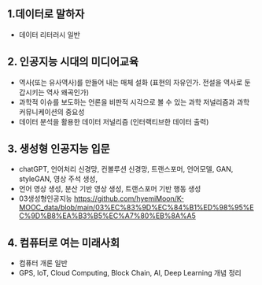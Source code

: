 

## 1.데이터로 말하자
* 데이터 리터러시 일반

## 2. 인공지능 시대의 미디어교육
* 역사(또는 유사역사)를 만들어 내는 매체 설화 (표현의 자유인가. 전설을 역사로 둔갑시키는 역사 왜곡인가)
* 과학적 이슈를 보도하는 언론을 비판적 시각으로 볼 수 있는 과학 저널리즘과 과학 커뮤니케이션의 중요성
* 데이터 분석을 활용한 데이터 저널리즘 (인터랙티브한 데이터 출력)

## 3. 생성형 인공지능 입문
* chatGPT, 언어처리 신경망, 컨볼루션 신경망, 트랜스포머, 언어모델, GAN, styleGAN, 영상 주석 생성,
* 언어 영상 생성, 분산 기반 영상 생성, 트랜스포머 기반 행동 생성
* 03생성형인공지능 https://github.com/hyemiMoon/K-MOOC_data/blob/main/03%EC%83%9D%EC%84%B1%ED%98%95%EC%9D%B8%EA%B3%B5%EC%A7%80%EB%8A%A5

## 4. 컴퓨터로 여는 미래사회
* 컴퓨터 개론 일반
* GPS, IoT, Cloud Computing, Block Chain, AI, Deep Learning 개념 정리


